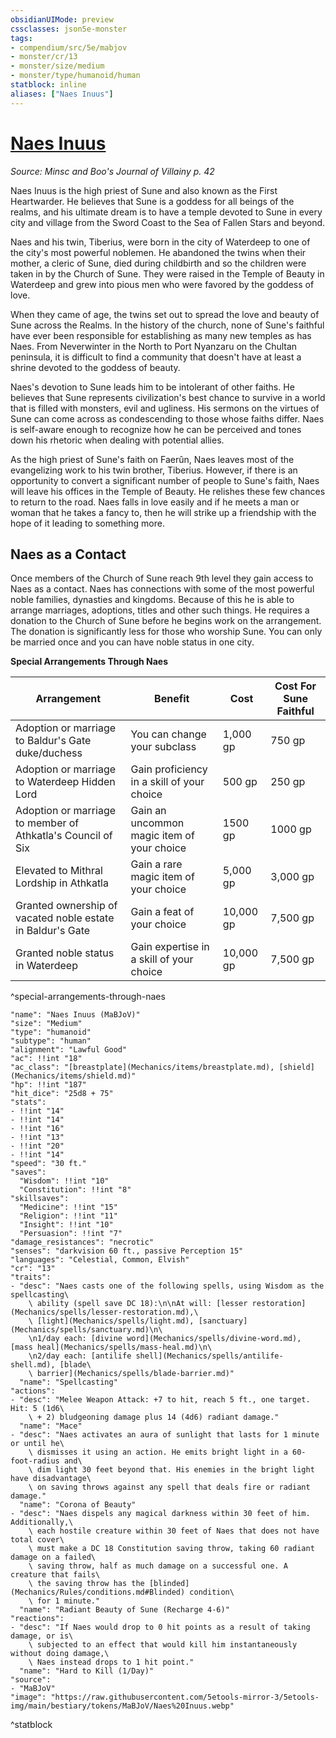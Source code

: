 ```yaml
---
obsidianUIMode: preview
cssclasses: json5e-monster
tags:
- compendium/src/5e/mabjov
- monster/cr/13
- monster/size/medium
- monster/type/humanoid/human
statblock: inline
aliases: ["Naes Inuus"]
---
```

# [Naes Inuus](Mechanics\bestiary\npc/naes-inuus-mabjov.md)
*Source: Minsc and Boo's Journal of Villainy p. 42*  

Naes Inuus is the high priest of Sune and also known as the First Heartwarder. He believes that Sune is a goddess for all beings of the realms, and his ultimate dream is to have a temple devoted to Sune in every city and village from the Sword Coast to the Sea of Fallen Stars and beyond.

Naes and his twin, Tiberius, were born in the city of Waterdeep to one of the city's most powerful noblemen. He abandoned the twins when their mother, a cleric of Sune, died during childbirth and so the children were taken in by the Church of Sune. They were raised in the Temple of Beauty in Waterdeep and grew into pious men who were favored by the goddess of love.

When they came of age, the twins set out to spread the love and beauty of Sune across the Realms. In the history of the church, none of Sune's faithful have ever been responsible for establishing as many new temples as has Naes. From Neverwinter in the North to Port Nyanzaru on the Chultan peninsula, it is difficult to find a community that doesn't have at least a shrine devoted to the goddess of beauty.

Naes's devotion to Sune leads him to be intolerant of other faiths. He believes that Sune represents civilization's best chance to survive in a world that is filled with monsters, evil and ugliness. His sermons on the virtues of Sune can come across as condescending to those whose faiths differ. Naes is self-aware enough to recognize how he can be perceived and tones down his rhetoric when dealing with potential allies.

As the high priest of Sune's faith on Faerûn, Naes leaves most of the evangelizing work to his twin brother, Tiberius. However, if there is an opportunity to convert a significant number of people to Sune's faith, Naes will leave his offices in the Temple of Beauty. He relishes these few chances to return to the road. Naes falls in love easily and if he meets a man or woman that he takes a fancy to, then he will strike up a friendship with the hope of it leading to something more.

## Naes as a Contact

Once members of the Church of Sune reach 9th level they gain access to Naes as a contact. Naes has connections with some of the most powerful noble families, dynasties and kingdoms. Because of this he is able to arrange marriages, adoptions, titles and other such things. He requires a donation to the Church of Sune before he begins work on the arrangement. The donation is significantly less for those who worship Sune. You can only be married once and you can have noble status in one city.

**Special Arrangements Through Naes**

| Arrangement | Benefit | Cost | Cost For Sune Faithful |
|-------------|---------|------|------------------------|
| Adoption or marriage to Baldur's Gate duke/duchess | You can change your subclass | 1,000 gp | 750 gp |
| Adoption or marriage to Waterdeep Hidden Lord | Gain proficiency in a skill of your choice | 500 gp | 250 gp |
| Adoption or marriage to member of Athkatla's Council of Six | Gain an uncommon magic item of your choice | 1500 gp | 1000 gp |
| Elevated to Mithral Lordship in Athkatla | Gain a rare magic item of your choice | 5,000 gp | 3,000 gp |
| Granted ownership of vacated noble estate in Baldur's Gate | Gain a feat of your choice | 10,000 gp | 7,500 gp |
| Granted noble status in Waterdeep | Gain expertise in a skill of your choice | 10,000 gp | 7,500 gp |
^special-arrangements-through-naes

```statblock
"name": "Naes Inuus (MaBJoV)"
"size": "Medium"
"type": "humanoid"
"subtype": "human"
"alignment": "Lawful Good"
"ac": !!int "18"
"ac_class": "[breastplate](Mechanics/items/breastplate.md), [shield](Mechanics/items/shield.md)"
"hp": !!int "187"
"hit_dice": "25d8 + 75"
"stats":
- !!int "14"
- !!int "14"
- !!int "16"
- !!int "13"
- !!int "20"
- !!int "14"
"speed": "30 ft."
"saves":
  "Wisdom": !!int "10"
  "Constitution": !!int "8"
"skillsaves":
  "Medicine": !!int "15"
  "Religion": !!int "11"
  "Insight": !!int "10"
  "Persuasion": !!int "7"
"damage_resistances": "necrotic"
"senses": "darkvision 60 ft., passive Perception 15"
"languages": "Celestial, Common, Elvish"
"cr": "13"
"traits":
- "desc": "Naes casts one of the following spells, using Wisdom as the spellcasting\
    \ ability (spell save DC 18):\n\nAt will: [lesser restoration](Mechanics/spells/lesser-restoration.md),\
    \ [light](Mechanics/spells/light.md), [sanctuary](Mechanics/spells/sanctuary.md)\n\
    \n1/day each: [divine word](Mechanics/spells/divine-word.md), [mass heal](Mechanics/spells/mass-heal.md)\n\
    \n2/day each: [antilife shell](Mechanics/spells/antilife-shell.md), [blade\
    \ barrier](Mechanics/spells/blade-barrier.md)"
  "name": "Spellcasting"
"actions":
- "desc": "Melee Weapon Attack: +7 to hit, reach 5 ft., one target. Hit: 5 (1d6\
    \ + 2) bludgeoning damage plus 14 (4d6) radiant damage."
  "name": "Mace"
- "desc": "Naes activates an aura of sunlight that lasts for 1 minute or until he\
    \ dismisses it using an action. He emits bright light in a 60-foot-radius and\
    \ dim light 30 feet beyond that. His enemies in the bright light have disadvantage\
    \ on saving throws against any spell that deals fire or radiant damage."
  "name": "Corona of Beauty"
- "desc": "Naes dispels any magical darkness within 30 feet of him. Additionally,\
    \ each hostile creature within 30 feet of Naes that does not have total cover\
    \ must make a DC 18 Constitution saving throw, taking 60 radiant damage on a failed\
    \ saving throw, half as much damage on a successful one. A creature that fails\
    \ the saving throw has the [blinded](Mechanics/Rules/conditions.md#Blinded) condition\
    \ for 1 minute."
  "name": "Radiant Beauty of Sune (Recharge 4-6)"
"reactions":
- "desc": "If Naes would drop to 0 hit points as a result of taking damage, or is\
    \ subjected to an effect that would kill him instantaneously without doing damage,\
    \ Naes instead drops to 1 hit point."
  "name": "Hard to Kill (1/Day)"
"source":
- "MaBJoV"
"image": "https://raw.githubusercontent.com/5etools-mirror-3/5etools-img/main/bestiary/tokens/MaBJoV/Naes%20Inuus.webp"
```
^statblock